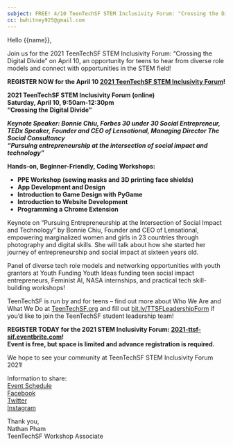 ```yaml
--- 
subject: FREE! 4/10 TeenTechSF STEM Inclusivity Forum: "Crossing the Digital Divide"      
cc: bwhitney925@gmail.com
---
```


Hello {{name}},  

Join us for the 2021 TeenTechSF STEM Inclusivity Forum: “Crossing the Digital Divide” on April 10, an opportunity for teens to hear from diverse role models and connect with opportunities in the STEM field!  

**REGISTER NOW for the April 10 [2021 TeenTechSF STEM Inclusivity Forum](http://2021-ttsf-sif.eventbrite.com)!**

**2021 TeenTechSF STEM Inclusivity Forum (online)**  
**Saturday, April 10, 9:50am-12:30pm**  
**“Crossing the Digital Divide”**  

***Keynote Speaker: Bonnie Chiu, Forbes 30 under 30 Social Entrepreneur, TEDx Speaker, Founder and CEO of Lensational, Managing Director The Social Consultancy***  
***“Pursuing entrepreneurship at the intersection of social impact and technology”***

**Hands-on, Beginner-Friendly, Coding Workshops:**
- **PPE Workshop (sewing masks and 3D printing face shields)**
- **App Development and Design**
- **Introduction to Game Design with PyGame**
- **Introduction to Website Development**
- **Programming a Chrome Extension**  

Keynote on “Pursuing Entrepreneurship at the Intersection of Social Impact and Technology” by Bonnie Chiu, Founder and CEO of Lensational, empowering marginalized women and girls in 23 countries through photography and digital skills. She will talk about how she started her journey of entrepreneurship and social impact at sixteen years old.  

Panel of diverse tech role models and networking opportunities with youth grantors at Youth Funding Youth Ideas funding teen social impact entrepreneurs, Feminist AI, NASA internships, and practical tech skill-building workshops!  
 
TeenTechSF is run by and for teens – find out more about Who We Are and What We Do at [TeenTechSF.org](http://teentechsf.org) and fill out [bit.ly/TTSFLeadershipForm](http://bit.ly/TTSFLeadershipForm) if you’d like to join the TeenTechSF student leadership team! 
 
**REGISTER TODAY for the 2021 STEM Inclusivity Forum: [2021-ttsf-sif.eventbrite.com](http://2021-ttsf-sif.eventbrite.com)!**  
**Event is free, but space is limited and advance registration is required.**  
 
We hope to see your community at TeenTechSF STEM Inclusivity Forum 2021!  
 
Information to share:  
[Event Schedule](https://drive.google.com/file/d/1KkSjAvwQUP9xmgXpuUktOtMC3XnJXyMr/view?usp=sharing)  
[Facebook](https://www.facebook.com/teentechsf/photos/3821227721301056)  
[Twitter](https://twitter.com/teentechsf/status/1371558175728574464)  
[Instagram](https://www.instagram.com/p/CMc5v-RDo_U/)  

Thank you,  
Nathan Pham  
TeenTechSF Workshop Associate